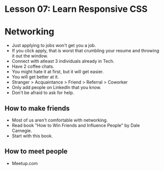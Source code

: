 # Lesson 07: Learn Responsive CSS

# Networking
- Just applying to jobs won't get you a job.
- If you click apply, that is worst that crumbling your resume and throwing it out the window.
- Connect with atleast 3 individuals already in Tech.
- Have 2 coffee chats.
- You might hate it at first, but it will get easier.
- You will get better at it.
- Stranger > Acquaintance > Friend > Referral > Coworker
- Only add people on LinkedIn that you know.
- Don't be afraid to ask for help.

## How to make friends
- Most of us aren't comfortable with networking.
- Read book "How to Win Friends and Influence People" by Dale Carnegie.
- Start with this book.

## How to meet people
- Meetup.com

